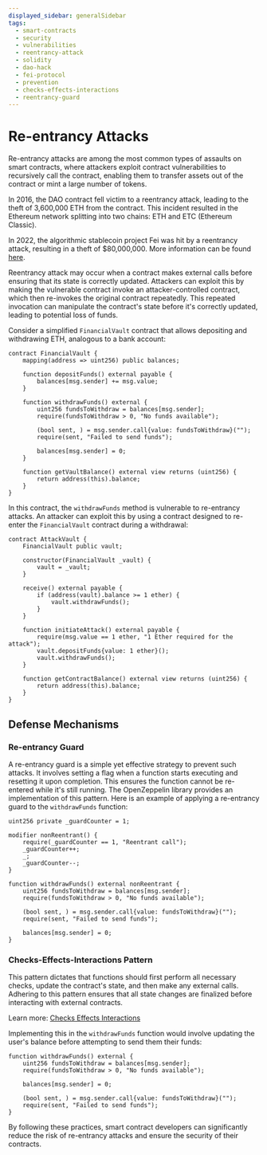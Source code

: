 ```yaml
---
displayed_sidebar: generalSidebar
tags: 
  - smart-contracts
  - security
  - vulnerabilities
  - reentrancy-attack
  - solidity
  - dao-hack
  - fei-protocol
  - prevention
  - checks-effects-interactions
  - reentrancy-guard
---
```


# Re-entrancy Attacks

Re-entrancy attacks are among the most common types of assaults on smart contracts, where attackers exploit contract vulnerabilities to recursively call the contract, enabling them to transfer assets out of the contract or mint a large number of tokens.

In 2016, the DAO contract fell victim to a reentrancy attack, leading to the theft of 3,600,000 ETH from the contract. This incident resulted in the Ethereum network splitting into two chains: ETH and ETC (Ethereum Classic).

In 2022, the algorithmic stablecoin project Fei was hit by a reentrancy attack, resulting in a theft of $80,000,000. More information can be found [here](https://rekt.news/fei-rari-rekt/).

Reentrancy attack may occur when a contract makes external calls before ensuring that its state is correctly updated. Attackers can exploit this by making the vulnerable contract invoke an attacker-controlled contract, which then re-invokes the original contract repeatedly. This repeated invocation can manipulate the contract's state before it's correctly updated, leading to potential loss of funds.

Consider a simplified `FinancialVault` contract that allows depositing and withdrawing ETH, analogous to a bank account:

```solidity
contract FinancialVault {
    mapping(address => uint256) public balances;

    function depositFunds() external payable {
        balances[msg.sender] += msg.value;
    }

    function withdrawFunds() external {
        uint256 fundsToWithdraw = balances[msg.sender];
        require(fundsToWithdraw > 0, "No funds available");
        
        (bool sent, ) = msg.sender.call{value: fundsToWithdraw}("");
        require(sent, "Failed to send funds");
        
        balances[msg.sender] = 0;
    }

    function getVaultBalance() external view returns (uint256) {
        return address(this).balance;
    }
}
```

In this contract, the `withdrawFunds` method is vulnerable to re-entrancy attacks. An attacker can exploit this by using a contract designed to re-enter the `FinancialVault` contract during a withdrawal:

```solidity
contract AttackVault {
    FinancialVault public vault;

    constructor(FinancialVault _vault) {
        vault = _vault;
    }

    receive() external payable {
        if (address(vault).balance >= 1 ether) {
            vault.withdrawFunds();
        }
    }

    function initiateAttack() external payable {
        require(msg.value == 1 ether, "1 Ether required for the attack");
        vault.depositFunds{value: 1 ether}();
        vault.withdrawFunds();
    }

    function getContractBalance() external view returns (uint256) {
        return address(this).balance;
    }
}
```

## Defense Mechanisms

### Re-entrancy Guard

A re-entrancy guard is a simple yet effective strategy to prevent such attacks. It involves setting a flag when a function starts executing and resetting it upon completion. This ensures the function cannot be re-entered while it's still running. The OpenZeppelin library provides an implementation of this pattern. Here is an example of applying a re-entrancy guard to the `withdrawFunds` function:

```solidity
uint256 private _guardCounter = 1;

modifier nonReentrant() {
    require(_guardCounter == 1, "Reentrant call");
    _guardCounter++;
    _;
    _guardCounter--;
}

function withdrawFunds() external nonReentrant {
    uint256 fundsToWithdraw = balances[msg.sender];
    require(fundsToWithdraw > 0, "No funds available");
    
    (bool sent, ) = msg.sender.call{value: fundsToWithdraw}("");
    require(sent, "Failed to send funds");
    
    balances[msg.sender] = 0;
}
```

### Checks-Effects-Interactions Pattern

This pattern dictates that functions should first perform all necessary checks, update the contract's state, and then make any external calls. Adhering to this pattern ensures that all state changes are finalized before interacting with external contracts.

Learn more: [Checks Effects Interactions](https://fravoll.github.io/solidity-patterns/checks_effects_interactions.html)

 Implementing this in the `withdrawFunds` function would involve updating the user's balance before attempting to send them their funds:

```solidity
function withdrawFunds() external {
    uint256 fundsToWithdraw = balances[msg.sender];
    require(fundsToWithdraw > 0, "No funds available");
    
    balances[msg.sender] = 0;
    
    (bool sent, ) = msg.sender.call{value: fundsToWithdraw}("");
    require(sent, "Failed to send funds");
}
```

By following these practices, smart contract developers can significantly reduce the risk of re-entrancy attacks and ensure the security of their contracts.
